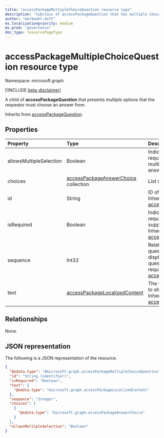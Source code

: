 ```yaml
---
title: "accessPackageMultipleChoiceQuestion resource type"
description: "Subclass of accessPackageQuestion that has multiple choice as the question's answer format"
author: "markwahl-msft"
ms.localizationpriority: medium
ms.prod: "governance"
doc_type: resourcePageType
---
```


# accessPackageMultipleChoiceQuestion resource type

Namespace: microsoft.graph

[!INCLUDE [beta-disclaimer](../../includes/beta-disclaimer.md)]

A child of **accessPackageQuestion** that presents multiple options that the requestor must choose an answer from.

Inherits from [accessPackageQuestion](../resources/accesspackagequestion.md).

## Properties
|Property|Type|Description|
|:---|:---|:---|
|allowsMultipleSelection|Boolean|Indicates whether requestor can select multiple choices as their answer.|
|choices|[accessPackageAnswerChoice](../resources/accesspackageanswerchoice.md) collection|List of answer choices.|
|id|String|ID of the question. Inherited from [accessPackageQuestion](../resources/accesspackagequestion.md).|
|isRequired|Boolean|Indicates whether the requestor is required to supply an answer or not. Inherited from [accessPackageQuestion](../resources/accesspackagequestion.md).|
|sequence|Int32|Relative position of this question when displaying a list of questions to the requestor. Inherited from [accessPackageQuestion](../resources/accesspackagequestion.md).|
|text|[accessPackageLocalizedContent](../resources/accesspackagelocalizedcontent.md)|The text of the question to show the requestor. Inherited from [accessPackageQuestion](../resources/accesspackagequestion.md).|

## Relationships
None.

## JSON representation
The following is a JSON representation of the resource.
<!-- {
  "blockType": "resource",
  "@odata.type": "microsoft.graph.accessPackageMultipleChoiceQuestion"
}
-->
``` json
{
  "@odata.type": "#microsoft.graph.accessPackageMultipleChoiceQuestion",
  "id": "String (identifier)",
  "isRequired": "Boolean",
  "text": {
    "@odata.type": "microsoft.graph.accessPackageLocalizedContent"
  },
  "sequence": "Integer",
  "choices": [
    {
      "@odata.type": "microsoft.graph.accessPackageAnswerChoice"
    }
  ],
  "allowsMultipleSelection": "Boolean"
}
```
